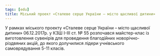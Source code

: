 ```yaml
---
tags: [edu]
title: Міський проект «Сталеве серце України – місто щасливої дитини»
---
```


У рамках міського проекту «Сталеве серце України – місто щасливої дитини» 06.12.2017р. у КЗШ І-ІІІ ст. № 55 розпочався майстер-клас із виготовлення сувенірів для проведення благодійних новорічно-різдвяних акцій, до якого долучилися лідери учнівського самоврядування 5-11 класів.

<youtube id="rPH0HwztghY"></youtube>
